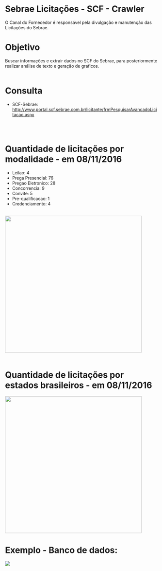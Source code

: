 # Sebrae Licitações - SCF - Crawler
O Canal do Fornecedor é responsável pela divulgação e manutenção das Licitações do Sebrae.

# Objetivo
Buscar informações e extrair dados no SCF do Sebrae, para posteriormente realizar análise de texto e geração de graficos.
<br>
<br>
# Consulta
* SCF-Sebrae: http://www.portal.scf.sebrae.com.br/licitante/frmPesquisarAvancadoLicitacao.aspx
<br>
<br>

# Quantidade de licitações por modalidade - em 08/11/2016

* Leilao: 4  
* Prega Presencial: 76
* Pregao Eletronico: 28 
* Concorrencia: 9 
* Convite: 5
* Pre-qualificacao: 1
* Credenciamento: 4
<br>
<img height="450px" src="https://github.com/jh00nbr/sebrae_licitacoes_crawler/raw/master/graficos/quantidade_licitacao_por_modalidade.png"></img><br>
<br>

# Quantidade de licitações por estados brasileiros - em 08/11/2016

<img height="450px" src="https://raw.githubusercontent.com/jh00nbr/sebrae_licitacoes_crawler/master/graficos/quantidade_licitacao_por_estado.png"></img><br>



# Exemplo - Banco de dados:
 <img src="https://raw.githubusercontent.com/jh00nbr/sebrae_licitacoes_crawler/master/graficos/db.png"></img>

